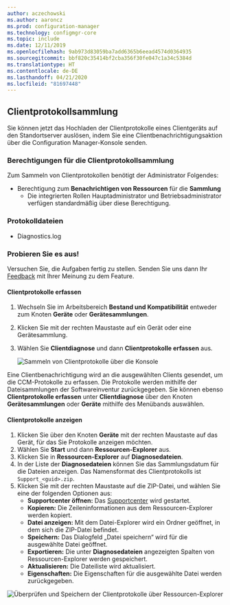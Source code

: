 ```yaml
---
author: aczechowski
ms.author: aaroncz
ms.prod: configuration-manager
ms.technology: configmgr-core
ms.topic: include
ms.date: 12/11/2019
ms.openlocfilehash: 9ab973d83059ba7add6365b6eead4574d0364935
ms.sourcegitcommit: bbf820c35414bf2cba356f30fe047c1a34c5384d
ms.translationtype: HT
ms.contentlocale: de-DE
ms.lasthandoff: 04/21/2020
ms.locfileid: "81697448"
---
```

## <a name="client-log-collection"></a>Clientprotokollsammlung
<!--4226618-->
Sie können jetzt das Hochladen der Clientprotokolle eines Clientgeräts auf den Standortserver auslösen, indem Sie eine Clientbenachrichtigungsaktion über die Configuration Manager-Konsole senden.

### <a name="permissions-for-client-log-collection"></a>Berechtigungen für die Clientprotokollsammlung

Zum Sammeln von Clientprotokollen benötigt der Administrator Folgendes:

- Berechtigung zum **Benachrichtigen von Ressourcen** für die **Sammlung**
  - Die integrierten Rollen Hauptadministrator und Betriebsadministrator verfügen standardmäßig über diese Berechtigung. 


### <a name="log-files"></a>Protokolldateien

- Diagnostics.log


### <a name="try-it-out"></a>Probieren Sie es aus!

Versuchen Sie, die Aufgaben fertig zu stellen. Senden Sie uns dann Ihr [Feedback](../../../../understand/find-help.md#product-feedback) mit Ihrer Meinung zu dem Feature.

#### <a name="collect-client-logs"></a>Clientprotokolle erfassen

1. Wechseln Sie im Arbeitsbereich **Bestand und Kompatibilität** entweder zum Knoten **Geräte** oder **Gerätesammlungen**. 
1. Klicken Sie mit der rechten Maustaste auf ein Gerät oder eine Gerätesammlung.
1. Wählen Sie **Clientdiagnose** und dann **Clientprotokolle erfassen** aus.

   ![Sammeln von Clientprotokolle über die Konsole](../../media/4226618-collect-client-logs.png)

Eine Clientbenachrichtigung wird an die ausgewählten Clients gesendet, um die CCM-Protokolle zu erfassen. Die Protokolle werden mithilfe der Dateisammlungen der Softwareinventur zurückgegeben. Sie können ebenso **Clientprotokolle erfassen** unter **Clientdiagnose** über den Knoten **Gerätesammlungen** oder **Geräte** mithilfe des Menübands auswählen.


#### <a name="view-client-logs"></a>Clientprotokolle anzeigen

1. Klicken Sie über den Knoten **Geräte** mit der rechten Maustaste auf das Gerät, für das Sie Protokolle anzeigen möchten.
1. Wählen Sie **Start** und dann **Ressourcen-Explorer** aus.
1. Klicken Sie in **Ressourcen-Explorer** auf **Diagnosedateien**.
1. In der Liste der **Diagnosedateien** können Sie das Sammlungsdatum für die Dateien anzeigen. Das Namensformat des Clientprotokolls ist `Support_<guid>.zip`.
1. Klicken Sie mit der rechten Maustaste auf die ZIP-Datei, und wählen Sie eine der folgenden Optionen aus:
    - **Supportcenter öffnen:** Das [Supportcenter](../../../../support/support-center.md) wird gestartet.
    - **Kopieren:** Die Zeileninformationen aus dem Ressourcen-Explorer werden kopiert.
    - **Datei anzeigen:** Mit dem Datei-Explorer wird ein Ordner geöffnet, in dem sich die ZIP-Datei befindet.
    - **Speichern:** Das Dialogfeld „Datei speichern“ wird für die ausgewählte Datei geöffnet.
    - **Exportieren:** Die unter **Diagnosedateien** angezeigten Spalten von Ressourcen-Explorer werden gespeichert.
    - **Aktualisieren:** Die Dateiliste wird aktualisiert.
    - **Eigenschaften:** Die Eigenschaften für die ausgewählte Datei werden zurückgegeben. 

![Überprüfen und Speichern der Clientprotokolle über Ressourcen-Explorer](../../media/4226618-view-collected-client-logs.png)
